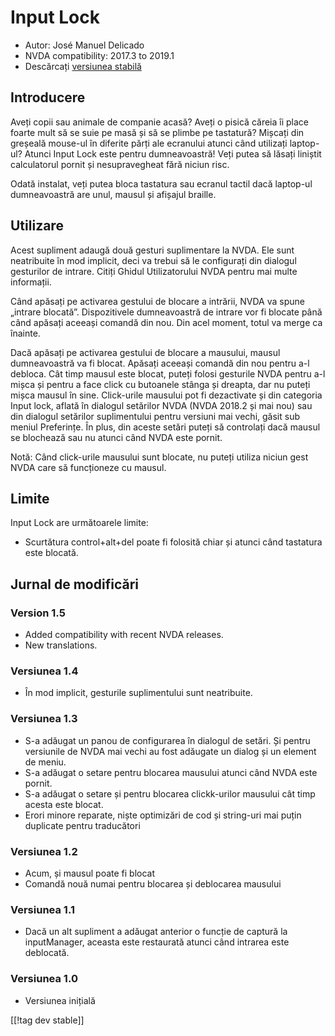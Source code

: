 # Input Lock #

* Autor: José Manuel Delicado
* NVDA compatibility: 2017.3 to 2019.1
* Descărcați [versiunea stabilă][1]

## Introducere

Aveți copii sau animale de companie acasă? Aveți o pisică căreia îi place
foarte mult să se suie pe masă și să se plimbe pe tastatură? Mișcați din
greșeală mouse-ul în diferite părți ale ecranului atunci când utilizați
laptop-ul? Atunci Input Lock este pentru dumneavoastră! Veți putea să lăsați
liniștit calculatorul pornit și nesupravegheat fără niciun risc.

Odată instalat, veți putea bloca tastatura sau ecranul tactil dacă laptop-ul
dumneavoastră are unul, mausul și afișajul braille.

## Utilizare

Acest supliment adaugă două gesturi suplimentare la NVDA. Ele sunt
neatribuite în mod implicit, deci va trebui să le configurați din dialogul
gesturilor de intrare. Citiți Ghidul Utilizatorului NVDA pentru mai multe
informații.

Când apăsați pe activarea gestului de blocare a intrării, NVDA va spune
„intrare blocată”. Dispozitivele dumneavoastră de intrare vor fi blocate
până când apăsați aceeași comandă din nou. Din acel moment, totul va merge
ca înainte.

Dacă apăsați pe activarea gestului de blocare a mausului, mausul
dumneavoastră va fi blocat. Apăsați aceeași comandă din nou pentru a-l
debloca. Cât timp mausul este blocat, puteți folosi gesturile NVDA pentru
a-l mișca și pentru a face click cu butoanele stânga și dreapta, dar nu
puteți mișca mausul în sine. Click-urile mausului pot fi dezactivate și din
categoria Input lock, aflată în dialogul setărilor NVDA (NVDA 2018.2 și mai
nou) sau din dialogul setărilor suplimentului pentru versiuni mai vechi,
găsit sub meniul Preferințe. În plus, din aceste setări puteți să controlați
dacă mausul se blochează sau nu atunci când NVDA este pornit.

Notă: Când click-urile mausului sunt blocate, nu puteți utiliza niciun gest
NVDA care să funcționeze cu mausul.

## Limite

Input Lock are următoarele limite:

* Scurtătura control+alt+del poate fi folosită chiar și atunci când
  tastatura este blocată.

## Jurnal de modificări

### Version 1.5

* Added compatibility with recent NVDA releases.
* New translations.

### Versiunea 1.4

* În mod implicit, gesturile suplimentului sunt neatribuite.

### Versiunea 1.3

* S-a adăugat un panou de configurarea în dialogul de setări. Și pentru
  versiunile de NVDA mai vechi au fost adăugate un dialog și un element de
  meniu.
* S-a adăugat o setare pentru blocarea mausului atunci când NVDA este
  pornit.
* S-a adăugat o setare și pentru blocarea clickk-urilor mausului cât timp
  acesta este blocat.
* Erori minore reparate, niște optimizări de cod și string-uri mai puțin
  duplicate pentru traducători

### Versiunea 1.2

* Acum, și mausul poate fi blocat
* Comandă nouă numai pentru blocarea și deblocarea mausului

### Versiunea 1.1

* Dacă un alt supliment a adăugat anterior o funcție de captură la
  inputManager, aceasta este restaurată atunci când intrarea este deblocată.

### Versiunea 1.0

* Versiunea inițială

[[!tag dev stable]]

[1]: https://addons.nvda-project.org/files/get.php?file=inputlock
